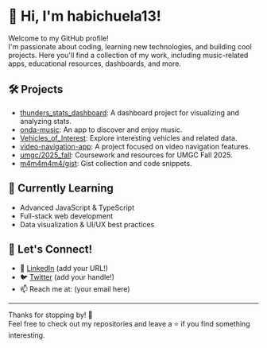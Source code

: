 # 👋 Hi, I'm habichuela13!

Welcome to my GitHub profile!  
I'm passionate about coding, learning new technologies, and building cool projects. Here you'll find a collection of my work, including music-related apps, educational resources, dashboards, and more.

## 🛠️ Projects

- [thunders_stats_dashboard](https://github.com/habichuela13/thunders_stats_dashboard): A dashboard project for visualizing and analyzing stats.
- [onda-music](https://github.com/habichuela13/onda-music): An app to discover and enjoy music.
- [Vehicles_of_Interest](https://github.com/habichuela13/Vehicles_of_Interest): Explore interesting vehicles and related data.
- [video-navigation-app](https://github.com/habichuela13/video-navigation-app): A project focused on video navigation features.
- [umgc/2025_fall](https://github.com/umgc/2025_fall): Coursework and resources for UMGC Fall 2025.
- [m4m4m4m4/gist](https://github.com/m4m4m4m4/gist): Gist collection and code snippets.

## 🌱 Currently Learning

- Advanced JavaScript & TypeScript
- Full-stack web development
- Data visualization & UI/UX best practices

## 💬 Let's Connect!

- 💼 [LinkedIn](#) (add your URL!)
- 🐦 [Twitter](#) (add your handle!)
- 📫 Reach me at: (your email here)

---

Thanks for stopping by! 🚀  
Feel free to check out my repositories and leave a ⭐ if you find something interesting.
